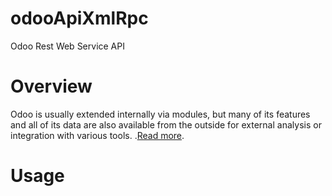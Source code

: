 # odooApiXmlRpc
Odoo Rest Web Service API


# Overview
Odoo is usually extended internally via modules, but many of its features and all of its data are also available from the outside for external analysis or integration with various tools. .[Read more](https://www.odoo.com/documentation/10.0/api_integration.html).


# Usage
